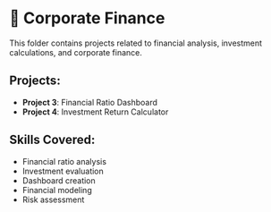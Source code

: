 # 💼 Corporate Finance

This folder contains projects related to financial analysis, investment calculations, and corporate finance.

## Projects:
- **Project 3**: Financial Ratio Dashboard
- **Project 4**: Investment Return Calculator

## Skills Covered:
- Financial ratio analysis
- Investment evaluation
- Dashboard creation
- Financial modeling
- Risk assessment
